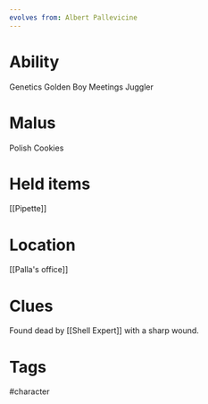 ```yaml
---
evolves from: Albert Pallevicine
---
```

# Ability

Genetics Golden Boy
Meetings Juggler

# Malus

Polish Cookies

# Held items

[[Pipette]]

# Location

[[Palla's office]]

# Clues

Found dead by [[Shell Expert]] with a sharp wound.
# Tags

#character 